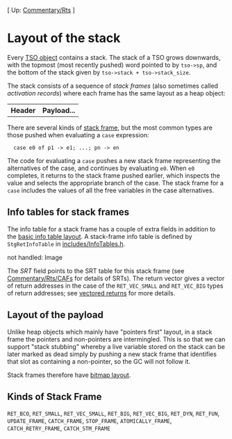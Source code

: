 
\[ Up: [Commentary/Rts](commentary/rts) \]


# Layout of the stack



Every [TSO object](commentary/rts/heap-objects#thread-state-objects) contains a stack.  The stack of a TSO grows downwards, with the topmost (most recently pushed) word pointed to by `tso->sp`, and the bottom of the stack given by `tso->stack + tso->stack_size`.



The stack consists of a sequence of *stack frames* (also sometimes called *activation records*) where each frame has the same layout as a heap object:


<table><tr><th> Header </th>
<th> Payload... 
</th></tr></table>



There are several kinds of [stack frame](commentary/rts/stack#kinds-of-stack-frame), but the most common types are those pushed when evaluating a `case` expression:


```wiki
  case e0 of p1 -> e1; ...; pn -> en 
```


The code for evaluating a `case` pushes a new stack frame representing the alternatives of the case, and continues by evaluating `e0`.  When `e0` completes, it returns to the stack frame pushed earlier, which inspects the value and selects the appropriate branch of the case.  The stack frame for a `case` includes the values of all the free variables in the case alternatives.


## Info tables for stack frames



The info table for a stack frame has a couple of extra fields in addition to the [basic info table layout](commentary/rts/heap-objects#info-tables).  A stack-frame info table is defined by `StgRetInfoTable` in [includes/InfoTables.h](/trac/ghc/browser/ghc/includes/InfoTables.h).



not handled: Image



The *SRT* field points to the SRT table for this stack frame (see [Commentary/Rts/CAFs](commentary/rts/ca-fs) for details of SRTs).  The return vector gives a vector of return addresses in the case of the `RET_VEC_SMALL` and `RET_VEC_BIG` types of return addresses; see [vectored returns](commentary/rts/haskell-execution#) for more details.


## Layout of the payload



Unlike heap objects which mainly have "pointers first" layout, in a stack frame the pointers and non-pointers are intermingled.  This is so that we can support "stack stubbing" whereby a live variable stored on the stack can be later marked as dead simply by pushing a new stack frame that identifies that slot as containing a non-pointer, so the GC will not follow it.



Stack frames therefore have [bitmap layout](commentary/rts/heap-objects#bitmap-layout).


## Kinds of Stack Frame



`RET_BCO`,
`RET_SMALL`,
`RET_VEC_SMALL`,
`RET_BIG`,
`RET_VEC_BIG`,
`RET_DYN`,
`RET_FUN`,
`UPDATE_FRAME`,
`CATCH_FRAME`,
`STOP_FRAME`,
`ATOMICALLY_FRAME`,
`CATCH_RETRY_FRAME`,
`CATCH_STM_FRAME`


